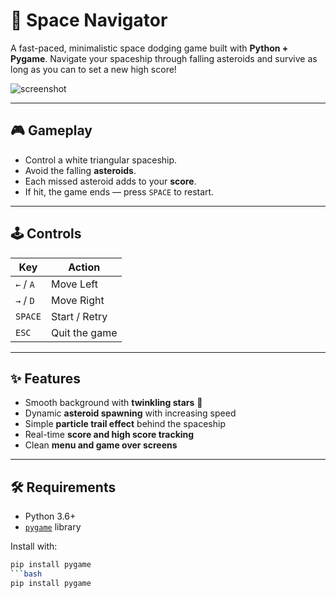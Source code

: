 # 🚀 Space Navigator

A fast-paced, minimalistic space dodging game built with **Python + Pygame**. Navigate your spaceship through falling asteroids and survive as long as you can to set a new high score!

![screenshot](https://img.shields.io/badge/Made%20with-Pygame-blue?logo=pygame&style=flat-square)

---

## 🎮 Gameplay

- Control a white triangular spaceship.
- Avoid the falling **asteroids**.
- Each missed asteroid adds to your **score**.
- If hit, the game ends — press `SPACE` to restart.

---

## 🕹️ Controls

| Key       | Action          |
|-----------|-----------------|
| `←` / `A` | Move Left       |
| `→` / `D` | Move Right      |
| `SPACE`   | Start / Retry   |
| `ESC`     | Quit the game   |

---

## ✨ Features

- Smooth background with **twinkling stars** 🌌
- Dynamic **asteroid spawning** with increasing speed
- Simple **particle trail effect** behind the spaceship
- Real-time **score and high score tracking**
- Clean **menu and game over screens**

---

## 🛠️ Requirements

- Python 3.6+
- [`pygame`](https://www.pygame.org/) library

Install with:
```bash
pip install pygame
```bash
pip install pygame
